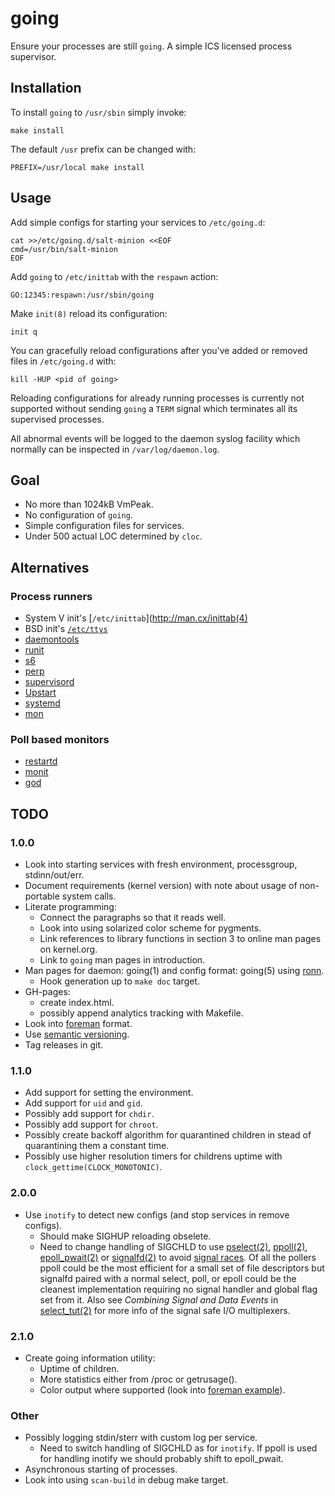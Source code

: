 going
=====

Ensure your processes are still `going`. A simple ICS licensed
process supervisor.


Installation
------------

To install `going` to `/usr/sbin` simply invoke:

    make install

The default `/usr` prefix can be changed with:

    PREFIX=/usr/local make install


Usage
-----

Add simple configs for starting your services to `/etc/going.d`:

    cat >>/etc/going.d/salt-minion <<EOF
    cmd=/usr/bin/salt-minion
    EOF

Add `going` to `/etc/inittab` with the `respawn` action:

    GO:12345:respawn:/usr/sbin/going

Make `init(8)` reload its configuration:

    init q

You can gracefully reload configurations after you've added or
removed files in `/etc/going.d` with:

    kill -HUP <pid of going>

Reloading configurations for already running processes is currently not
supported without sending `going` a `TERM` signal which terminates all
its supervised processes.

All abnormal events will be logged to the daemon syslog facility which
normally can be inspected in `/var/log/daemon.log`.


Goal
----

* No more than 1024kB VmPeak.
* No configuration of `going`.
* Simple configuration files for services.
* Under 500 actual LOC determined by `cloc`.


Alternatives
------------

### Process runners

* System V init's [`/etc/inittab`](http://man.cx/inittab(4)
* BSD init's [`/etc/ttys`](http://www.freebsd.org/cgi/man.cgi?query=ttys)
* [daemontools](http://cr.yp.to/daemontools.html)
* [runit](http://smarden.org/runit/)
* [s6](http://www.skarnet.org/software/s6/index.html)
* [perp](http://b0llix.net/perp/)
* [supervisord](http://supervisord.org/)
* [Upstart](http://upstart.ubuntu.com/)
* [systemd](http://www.freedesktop.org/wiki/Software/systemd/)
* [mon](https://github.com/visionmedia/mon)

### Poll based monitors

* [restartd](http://packages.debian.org/unstable/restartd)
* [monit](http://mmonit.com/monit/)
* [god](http://godrb.com/)


TODO
----

### 1.0.0

* Look into starting services with fresh environment, processgroup,
  stdinn/out/err.
* Document requirements (kernel version) with note about usage of non-portable
  system calls.
* Literate programming:
  - Connect the paragraphs so that it reads well.
  - Look into using solarized color scheme for pygments.
  - Link references to library functions in section 3 to online man pages
    on kernel.org.
  - Link to `going` man pages in introduction.
* Man pages for daemon: going(1) and config format: going(5) using
  [ronn][].
  - Hook generation up to `make doc` target.
* GH-pages:
  - create index.html.
  - possibly append analytics tracking with Makefile.
* Look into [foreman][] format.
* Use [semantic versioning][semantic].
* Tag releases in git.

### 1.1.0

* Add support for setting the environment.
* Add support for `uid` and `gid`.
* Possibly add support for `chdir`.
* Possibly add support for `chroot`.
* Possibly create backoff algorithm for quarantined children in stead of
  quarantining them a constant time.
* Possibly use higher resolution timers for childrens uptime with
  `clock_gettime(CLOCK_MONOTONIC)`.

### 2.0.0

* Use `inotify` to detect new configs (and stop services in remove configs).
  - Should make SIGHUP reloading obselete.
  - Need to change handling of SIGCHLD to use [pselect(2)][pselect],
    [ppoll(2)][ppoll], [epoll_pwait(2)][epoll] or [signalfd(2)][signalfd] to
    avoid [signal races][race]. Of all the pollers ppoll could be the most
    efficient for a small set of file descriptors but signalfd paired with
    a normal select, poll, or epoll could be the cleanest implementation
    requiring no signal handler and global flag set from it. Also
    see *Combining Signal and Data Events* in [select_tut(2)][select_tut]
    for more info of the signal safe I/O multiplexers.

### 2.1.0

* Create going information utility:
  - Uptime of children.
  - More statistics either from /proc or getrusage().
  - Color output where supported (look into [foreman example][colors]).

### Other

* Possibly logging stdin/sterr with custom log per service.
  - Need to switch handling of SIGCHLD as for `inotify`. If ppoll is used
    for handling inotify we should probably shift to epoll_pwait.
* Asynchronous starting of processes.
* Look into using `scan-build` in debug make target.


[ronn]: https://github.com/rtomayko/ronn
[foreman]: http://ddollar.github.com/foreman/
[semantic]: http://semver.org/
[pselect]: http://www.kernel.org/doc/man-pages/online/pages/man2/select.2.html
[ppoll]: http://www.kernel.org/doc/man-pages/online/pages/man2/poll.2.html
[epoll]: http://www.kernel.org/doc/man-pages/online/pages/man2/epoll_wait.2.html
[signalfd]: http://www.kernel.org/doc/man-pages/online/pages/man2/signalfd.2.html
[race]: http://www.linuxprogrammingblog.com/code-examples/using-pselect-to-avoid-a-signal-race
[select_tut]: http://www.kernel.org/doc/man-pages/online/pages/man2/select_tut.2.html
[colors]: http://wynnnetherland.com/journal/a-stylesheet-author-s-guide-to-terminal-colors
